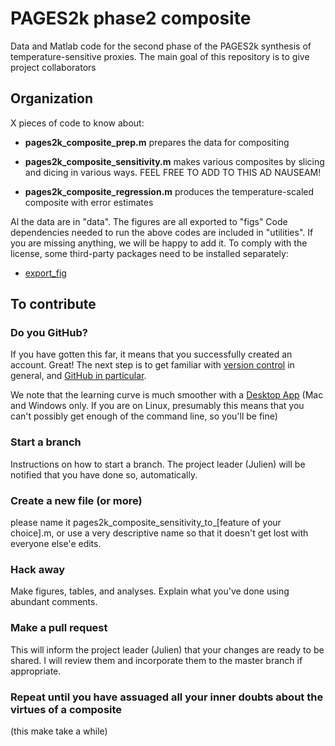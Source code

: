 
# PAGES2k phase2 composite
Data and Matlab code for the second phase of the PAGES2k synthesis of temperature-sensitive proxies.
The main goal of this repository is to give project collaborators

## Organization
X pieces of code to know about:

- **pages2k_composite_prep.m** prepares the data for compositing

- **pages2k_composite_sensitivity.m** makes various composites by slicing and dicing in various ways.
 FEEL FREE TO ADD TO THIS AD NAUSEAM!

- **pages2k_composite_regression.m** produces the temperature-scaled composite with error estimates

Al the data are in "data". The figures are all exported to "figs"
Code dependencies needed to run the above codes are included in "utilities". If you are missing anything, we will be happy to add it. To comply with the license, some third-party packages need to be installed separately:

- [export_fig](https://github.com/altmany/export_fig)




## To contribute
### Do you GitHub?
If you have gotten this far, it means that you successfully created an account. Great!
The next step is to get familiar with [version control](https://backlogtool.com/git-guide/en/intro/intro1_1.html) in general, and [GitHub in particular](http://readwrite.com/2013/09/30/understanding-github-a-journey-for-beginners-part-1).

We note that the learning curve is much smoother with a [Desktop App](https://desktop.github.com/) (Mac and Windows only. If you are on Linux, presumably this means that you can't possibly get enough of the command line, so you'll be fine)

### Start a branch
Instructions on how to start a branch. The project leader (Julien) will be notified that you have done so, automatically.

### Create a new file (or more)
please name it pages2k_composite_sensitivity_to_[feature of your choice].m, or use a very descriptive name so that it doesn't get lost with everyone else'e edits.

### Hack away
Make figures, tables, and analyses. Explain what you've done using abundant comments.

### Make a pull request
This will inform the project leader (Julien) that your changes are ready to be shared. I will review them and incorporate them to the master branch if appropriate.

### Repeat until you have assuaged all your inner doubts about the virtues of a composite
(this make take a while)
